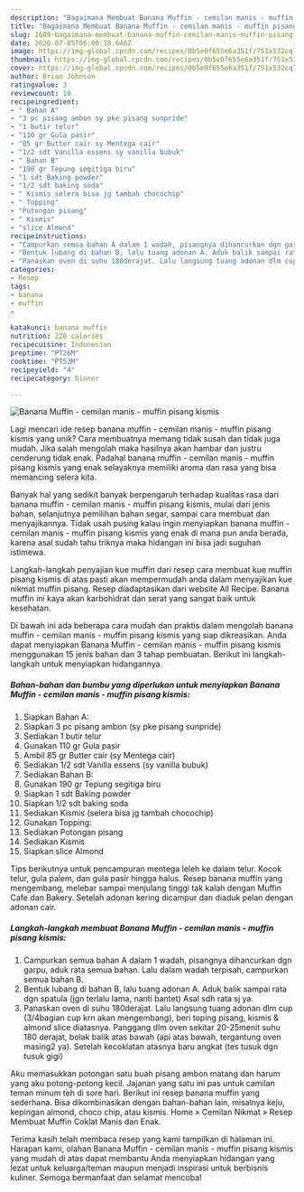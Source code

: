 ```yaml
---
description: "Bagaimana Membuat Banana Muffin - cemilan manis - muffin pisang kismis Anti Gagal"
title: "Bagaimana Membuat Banana Muffin - cemilan manis - muffin pisang kismis Anti Gagal"
slug: 1609-bagaimana-membuat-banana-muffin-cemilan-manis-muffin-pisang-kismis-anti-gagal
date: 2020-07-05T06:00:18.646Z
image: https://img-global.cpcdn.com/recipes/0b5e0f655e6a351f/751x532cq70/banana-muffin-cemilan-manis-muffin-pisang-kismis-foto-resep-utama.jpg
thumbnail: https://img-global.cpcdn.com/recipes/0b5e0f655e6a351f/751x532cq70/banana-muffin-cemilan-manis-muffin-pisang-kismis-foto-resep-utama.jpg
cover: https://img-global.cpcdn.com/recipes/0b5e0f655e6a351f/751x532cq70/banana-muffin-cemilan-manis-muffin-pisang-kismis-foto-resep-utama.jpg
author: Brian Johnson
ratingvalue: 3
reviewcount: 10
recipeingredient:
- " Bahan A"
- "3 pc pisang ambon sy pke pisang sunpride"
- "1 butir telur"
- "110 gr Gula pasir"
- "85 gr Butter cair sy Mentega cair"
- "1/2 sdt Vanilla essens sy vanilla bubuk"
- " Bahan B"
- "190 gr Tepung segitiga biru"
- "1 sdt Baking powder"
- "1/2 sdt baking soda"
- " Kismis selera bisa jg tambah chocochip"
- " Topping"
- "Potongan pisang"
- " Kismis"
- "slice Almond"
recipeinstructions:
- "Campurkan semua bahan A dalam 1 wadah, pisangnya dihancurkan dgn garpu, aduk rata semua bahan. Lalu dalam wadah terpisah, campurkan semua bahan B."
- "Bentuk lubang di bahan B, lalu tuang adonan A. Aduk balik sampai rata dgn spatula (jgn terlalu lama, nanti bantet) Asal sdh rata sj ya."
- "Panaskan oven di suhu 180derajat. Lalu langsung tuang adonan dlm cup (3/4bagian cup krn akan mengembang), beri toping pisang, kismis &amp; almond slice diatasnya. Panggang dlm oven sekitar 20-25menit suhu 180 derajat, bolak balik atas bawah (api atas bawah, tergantung oven masing2 ya). Setelah kecoklatan atasnya baru angkat (tes tusuk dgn tusuk gigi)"
categories:
- Resep
tags:
- banana
- muffin
- 

katakunci: banana muffin  
nutrition: 228 calories
recipecuisine: Indonesian
preptime: "PT26M"
cooktime: "PT53M"
recipeyield: "4"
recipecategory: Dinner

---
```



![Banana Muffin - cemilan manis - muffin pisang kismis](https://img-global.cpcdn.com/recipes/0b5e0f655e6a351f/751x532cq70/banana-muffin-cemilan-manis-muffin-pisang-kismis-foto-resep-utama.jpg)

Lagi mencari ide resep banana muffin - cemilan manis - muffin pisang kismis yang unik? Cara membuatnya memang tidak susah dan tidak juga mudah. Jika salah mengolah maka hasilnya akan hambar dan justru cenderung tidak enak. Padahal banana muffin - cemilan manis - muffin pisang kismis yang enak selayaknya memiliki aroma dan rasa yang bisa memancing selera kita.

Banyak hal yang sedikit banyak berpengaruh terhadap kualitas rasa dari banana muffin - cemilan manis - muffin pisang kismis, mulai dari jenis bahan, selanjutnya pemilihan bahan segar, sampai cara membuat dan menyajikannya. Tidak usah pusing kalau ingin menyiapkan banana muffin - cemilan manis - muffin pisang kismis yang enak di mana pun anda berada, karena asal sudah tahu triknya maka hidangan ini bisa jadi suguhan istimewa.

Langkah-langkah penyajian kue muffin dari resep cara membuat kue muffin pisang kismis di atas pasti akan mempermudah anda dalam menyajikan kue nikmat muffin pisang. Resep diadaptasikan dari website All Recipe. Banana muffin ini kaya akan karbohidrat dan serat yang sangat baik untuk kesehatan.


Di bawah ini ada beberapa cara mudah dan praktis dalam mengolah banana muffin - cemilan manis - muffin pisang kismis yang siap dikreasikan. Anda dapat menyiapkan Banana Muffin - cemilan manis - muffin pisang kismis menggunakan 15 jenis bahan dan 3 tahap pembuatan. Berikut ini langkah-langkah untuk menyiapkan hidangannya.

<!--inarticleads1-->

##### Bahan-bahan dan bumbu yang diperlukan untuk menyiapkan Banana Muffin - cemilan manis - muffin pisang kismis:

1. Siapkan  Bahan A:
1. Siapkan 3 pc pisang ambon (sy pke pisang sunpride)
1. Sediakan 1 butir telur
1. Gunakan 110 gr Gula pasir
1. Ambil 85 gr Butter cair (sy Mentega cair)
1. Sediakan 1/2 sdt Vanilla essens (sy vanilla bubuk)
1. Sediakan  Bahan B:
1. Gunakan 190 gr Tepung segitiga biru
1. Siapkan 1 sdt Baking powder
1. Siapkan 1/2 sdt baking soda
1. Sediakan  Kismis (selera bisa jg tambah chocochip)
1. Gunakan  Topping:
1. Sediakan Potongan pisang
1. Sediakan  Kismis
1. Siapkan slice Almond


Tips berikutnya untuk pencampuran mentega leleh ke dalam telur. Kocok telur, gula palem, dan gula pasir hingga halus. Resep banana muffin yang mengembang, melebar sampai menjulang tinggi tak kalah dengan Muffin Cafe dan Bakery. Setelah adonan kering dicampur dan diaduk pelan dengan adonan cair. 

<!--inarticleads2-->

##### Langkah-langkah membuat Banana Muffin - cemilan manis - muffin pisang kismis:

1. Campurkan semua bahan A dalam 1 wadah, pisangnya dihancurkan dgn garpu, aduk rata semua bahan. Lalu dalam wadah terpisah, campurkan semua bahan B.
1. Bentuk lubang di bahan B, lalu tuang adonan A. Aduk balik sampai rata dgn spatula (jgn terlalu lama, nanti bantet) Asal sdh rata sj ya.
1. Panaskan oven di suhu 180derajat. Lalu langsung tuang adonan dlm cup (3/4bagian cup krn akan mengembang), beri toping pisang, kismis &amp; almond slice diatasnya. Panggang dlm oven sekitar 20-25menit suhu 180 derajat, bolak balik atas bawah (api atas bawah, tergantung oven masing2 ya). Setelah kecoklatan atasnya baru angkat (tes tusuk dgn tusuk gigi)


Aku memasukkan potongan satu buah pisang ambon matang dan harum yang aku potong-potong kecil. Jajanan yang satu ini pas untuk camilan teman minum teh di sore hari. Berikut ini resep banana muffin yang sederhana. Bisa dikombinasikan dengan bahan-bahan lain, misalnya keju, kepingan almond, choco chip, atau kismis. Home » Cemilan Nikmat » Resep Membuat Muffin Coklat Manis dan Enak. 

Terima kasih telah membaca resep yang kami tampilkan di halaman ini. Harapan kami, olahan Banana Muffin - cemilan manis - muffin pisang kismis yang mudah di atas dapat membantu Anda menyiapkan hidangan yang lezat untuk keluarga/teman maupun menjadi inspirasi untuk berbisnis kuliner. Semoga bermanfaat dan selamat mencoba!
